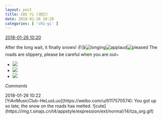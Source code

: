 ```yaml
---
layout: post
title: CHI Yi (池忆)
date: 2018-01-26 10:20
categories: [ 'chi-yi' ]
---
```


<div class="weibo-info">
  <a href="https://weibo.com/6117581836/G0a0IBopS">2018-01-26 10:20</a>
</div>

After the long wait, it finally snows! :v::kissing_heart:![longing](https://img.t.sinajs.cn/t4/appstyle/expression/ext/normal/37/moren_chongjing_org.png)![applaud](https://img.t.sinajs.cn/t4/appstyle/expression/ext/normal/36/gza_org.gif)![pleased](https://img.t.sinajs.cn/t4/appstyle/expression/ext/normal/0b/tootha_org.gif) The roads are slippery, please be careful when you are out~

<!-- more -->

<ul class="weibo-pic-list-1">
  <li class="weibo-pic">
    <a href="https://wx2.sinaimg.cn/mw690/006G0KuMly1fntsjmhr5ij30qp0qp448.jpg"><img src="https://wx2.sinaimg.cn/thumb150/006G0KuMly1fntsjmhr5ij30qp0qp448.jpg"/></a>
  </li>
  <li class="weibo-pic">
    <a href="https://wx1.sinaimg.cn/mw690/006G0KuMly1fntsjnn03aj30qp0qpafv.jpg"><img src="https://wx1.sinaimg.cn/thumb150/006G0KuMly1fntsjnn03aj30qp0qpafv.jpg"/></a>
  </li>
  <li class="weibo-pic">
    <a href="https://wx2.sinaimg.cn/mw690/006G0KuMly1fntsjoldvgj30qo0qpwka.jpg"><img src="https://wx2.sinaimg.cn/thumb150/006G0KuMly1fntsjoldvgj30qo0qpwka.jpg"/></a>
  </li>
</ul>

*Comments*

<div class="weibo-info">2018-01-26 10:22</div>
[YiAnMusicClub-HeLuoLuo](https://weibo.com/u/6117570574): You got up so late, the snow on the roads has melted. ![cute](https://img.t.sinajs.cn/t4/appstyle/expression/ext/normal/14/tza_org.gif)
